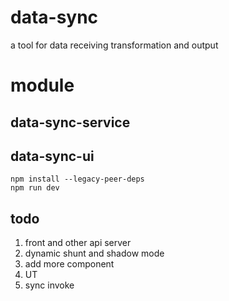 # data-sync
a tool for data receiving transformation and output

# module
## data-sync-service

## data-sync-ui
```
npm install --legacy-peer-deps
npm run dev
```

## todo
1. front and other api server
2. dynamic shunt and shadow mode
3. add more component
4. UT
5. sync invoke